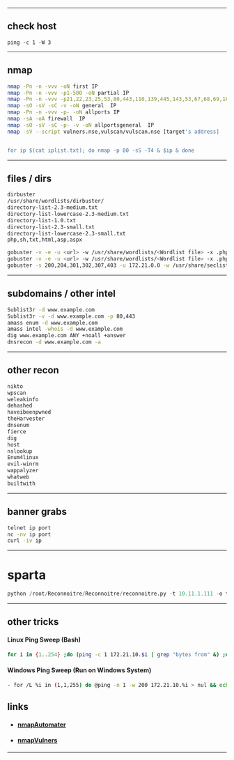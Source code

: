 * * *
## check host

```
ping -c 1 -W 3 
```

* * *
## nmap

```bash
nmap -Pn -n -vvv -oN first IP
nmap -Pn -n -vvv -p1-500 -oN partial IP
nmap -Pn -n -vvv -p21,22,23,25,53,80,443,110,139,445,143,53,67,68,69,161 -oN targeted IP
nmap -sO -sV -sC -v -oN general  IP 
nmap -Pn -n -vvv -p- -oN allports IP
nmap -sA -oA firewall  IP 
nmap -sO -sV -sC -p- -v -oN allportsgeneral  IP  
nmap -sV --script vulners.nse,vulscan/vulscan.nse [target's address]


for ip $(cat iplist.txt); do nmap -p 80 -sS -T4 & $ip & done


```

* * *
## files / dirs


```bash
dirbuster
/usr/share/wordlists/dirbuster/
directory-list-2.3-medium.txt
directory-list-lowercase-2.3-medium.txt
directory-list-1.0.txt
directory-list-2.3-small.txt
directory-list-lowercase-2.3-small.txt
php,sh,txt,html,asp,aspx

gobuster -v -e -u <url> -w /usr/share/wordlists/<Wordlist file> -x .php,.txt,.html -s "200"
gobuster -v -e -u <url> -w /usr/share/wordlists/<Wordlist file> -x .php,.txt,.html -s "200" -o output.txt
gobuster -s 200,204,301,302,307,403 -u 172.21.0.0 -w /usr/share/seclists/Discovery/Web_Content/big.txt -t 80 -a 'Mozilla/5.0 (X11; Linux x86_64; rv:52.0) Gecko/20100101 Firefox/52.0'

```

* * *
## subdomains / other intel

```bash
Sublist3r -d www.example.com
Sublist3r -v -d www.example.com -p 80,443
amass enum -d www.example.com
amass intel -whois -d www.example.com
dig www.example.com ANY +noall +answer
dnsrecon -d www.example.com -a 


```

* * *
## other recon

```bash
nikto
wpscan
weleakinfo
dehashed
haveibeenpwned
theHarvester
dnsenum
fierce
dig
host
nslookup
Enum4linux
evil-winrm
wappalyzer
whatweb
builtwith
```

* * *
## banner grabs

```bash
telnet ip port
nc -nv ip port
curl -iv ip
```
* * *

# sparta

```python
python /root/Reconnoitre/Reconnoitre/reconnoitre.py -t 10.11.1.111 -o test --services
```
* * * 

## other tricks

#### Linux Ping Sweep (Bash)

```bash
for i in {1..254} ;do (ping -c 1 172.21.10.$i | grep "bytes from" &) ;done
```

#### Windows Ping Sweep (Run on Windows System)
```bash
- for /L %i in (1,1,255) do @ping -n 1 -w 200 172.21.10.%i > nul && echo 192.168.1.%i is up.
```

## links

- #### [nmapAutomater](https://raw.githubusercontent.com/21y4d/nmapAutomator/master/nmapAutomator.sh)

- #### [nmapVulners](https://github.com/vulnersCom/nmap-vulners)

* * *
